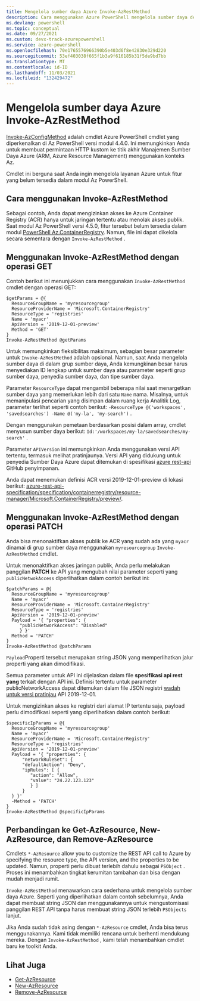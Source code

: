 ```yaml
---
title: Mengelola sumber daya Azure Invoke-AzRestMethod
description: Cara menggunakan Azure PowerShell mengelola sumber daya dengan cmdlet Invoke-AzRestMethod cmdlet.
ms.devlang: powershell
ms.topic: conceptual
ms.date: 09/27/2021
ms.custom: devx-track-azurepowershell
ms.service: azure-powershell
ms.openlocfilehash: 70e1765576966390b5e403d6f8e42830e329d220
ms.sourcegitcommit: 53ef403038f665f1b3a9f616185b31f5de9bd7bb
ms.translationtype: MT
ms.contentlocale: id-ID
ms.lasthandoff: 11/03/2021
ms.locfileid: "132429472"
---
```

# <a name="manage-azure-resources-with-invoke-azrestmethod"></a>Mengelola sumber daya Azure Invoke-AzRestMethod

[Invoke-AzConfigMethod](/powershell/module/az.accounts/invoke-azrestmethod) adalah cmdlet Azure PowerShell cmdlet yang diperkenalkan di Az PowerShell versi modul 4.4.0. Ini memungkinkan Anda untuk membuat permintaan HTTP kustom ke titik akhir Manajemen Sumber Daya Azure (ARM, Azure Resource Management) menggunakan konteks Az.

Cmdlet ini berguna saat Anda ingin mengelola layanan Azure untuk fitur yang belum tersedia dalam modul Az PowerShell.

## <a name="how-to-use-invoke-azrestmethod"></a>Cara menggunakan Invoke-AzRestMethod

Sebagai contoh, Anda dapat mengizinkan akses ke Azure Container Registry (ACR) hanya untuk jaringan tertentu atau menolak akses publik. Saat modul Az PowerShell versi 4.5.0, fitur tersebut belum tersedia dalam modul [PowerShell Az.ContainerRegistry](/powershell/module/Az.ContainerRegistry/). Namun, file ini dapat dikelola secara sementara dengan `Invoke-AzRestMethod` .

## <a name="using-invoke-azrestmethod-with-get-operations"></a>Menggunakan Invoke-AzRestMethod dengan operasi GET

Contoh berikut ini menunjukkan cara menggunakan `Invoke-AzRestMethod` cmdlet dengan operasi GET:

```azurepowershell-interactive
$getParams = @{
  ResourceGroupName = 'myresourcegroup'
  ResourceProviderName = 'Microsoft.ContainerRegistry'
  ResourceType = 'registries'
  Name = 'myacr'
  ApiVersion = '2019-12-01-preview'
  Method = 'GET'
}
Invoke-AzRestMethod @getParams
```

Untuk memungkinkan fleksibilitas maksimum, sebagian besar parameter untuk `Invoke-AzRestMethod` adalah opsional.
Namun, saat Anda mengelola sumber daya di dalam grup sumber daya, Anda kemungkinan besar harus menyediakan ID lengkap untuk sumber daya atau parameter seperti grup sumber daya, penyedia sumber daya, dan tipe sumber daya.

Parameter `ResourceType` dapat mengambil beberapa nilai saat menargetkan sumber daya yang memerlukan lebih dari satu `Name` nama. Misalnya, untuk memanipulasi pencarian yang disimpan dalam ruang kerja Analitik Log, parameter terlihat seperti contoh berikut: `-ResourceType @('workspaces', 'savedsearches') -Name @('my-la', 'my-search')` .

Dengan menggunakan pemetaan berdasarkan posisi dalam array, cmdlet menyusun sumber daya berikut: `Id:'/workspaces/my-la/savedsearches/my-search'` .

Parameter `APIVersion` ini memungkinkan Anda menggunakan versi API tertentu, termasuk melihat pratinjaunya. Versi API yang didukung untuk penyedia Sumber Daya Azure dapat ditemukan di spesifikasi [azure rest-api](https://github.com/Azure/azure-rest-api-specs) GitHub penyimpanan.

Anda dapat menemukan definisi ACR versi 2019-12-01-preview di lokasi berikut: [azure-rest-api-specification/specification/containerregistry/resource-manager/Microsoft.ContainerRegistry/preview/](https://github.com/Azure/azure-rest-api-specs/tree/master/specification/containerregistry/resource-manager/Microsoft.ContainerRegistry/preview).

## <a name="using-invoke-azrestmethod-with-patch-operations"></a>Menggunakan Invoke-AzRestMethod dengan operasi PATCH

Anda bisa menonaktifkan akses publik ke ACR yang sudah ada yang `myacr` dinamai di grup sumber daya menggunakan `myresourcegroup` `Invoke-AzRestMethod` cmdlet.

Untuk menonaktifkan akses jaringan publik, Anda perlu melakukan panggilan **PATCH** ke API yang mengubah nilai parameter seperti yang `publicNetwokAccess` diperlihatkan dalam contoh berikut ini:

```azurepowershell-interactive
$patchParams = @{
  ResourceGroupName = 'myresourcegroup'
  Name = 'myacr'
  ResourceProviderName = 'Microsoft.ContainerRegistry'
  ResourceType = 'registries'
  ApiVersion = '2019-12-01-preview'
  Payload = '{ "properties": {
     "publicNetworkAccess": "Disabled"
     } }'
  Method = 'PATCH'
}
Invoke-AzRestMethod @patchParams
```

`Payload`Properti tersebut merupakan string JSON yang memperlihatkan jalur properti yang akan dimodifikasi.

Semua parameter untuk API ini dijelaskan dalam file **spesifikasi api rest yang** terkait dengan API ini.
Definisi tertentu untuk parameter publicNetworkAccess dapat ditemukan dalam file JSON registri [wadah untuk versi pratinjau](https://github.com/Azure/azure-rest-api-specs/blob/2a9da9a79d0a7b74089567ec4f0289f3e0f31bec/specification/containerregistry/resource-manager/Microsoft.ContainerRegistry/preview/2019-12-01-preview/containerregistry.json) API 2019-12-01.

Untuk mengizinkan akses ke registri dari alamat IP tertentu saja, payload perlu dimodifikasi seperti yang diperlihatkan dalam contoh berikut:

```azurepowershell-interactive
$specificIpParams = @{
  ResourceGroupName = 'myresourcegroup'
  Name = 'myacr'
  ResourceProviderName = 'Microsoft.ContainerRegistry'
  ResourceType = 'registries'
  ApiVersion = '2019-12-01-preview'
  Payload = '{ "properties": {
      "networkRuleSet": {
      "defaultAction": "Deny",
      "ipRules": [ {
         "action": "Allow",
         "value": "24.22.123.123"
         } ]
      }
  } }'
  -Method = 'PATCH'
}
Invoke-AzRestMethod @specificIpParams
```

## <a name="comparison-to-get-azresource-new-azresource-and-remove-azresource"></a>Perbandingan ke Get-AzResource, New-AzResource, dan Remove-AzResource

Cmdlets `*-AzResource` allow you to customize the REST API call to Azure by specifying the resource type, the API version, and the properties to be updated. Namun, properti perlu dibuat terlebih dahulu sebagai `PSObject` . Proses ini menambahkan tingkat kerumitan tambahan dan bisa dengan mudah menjadi rumit.

`Invoke-AzRestMethod` menawarkan cara sederhana untuk mengelola sumber daya Azure. Seperti yang diperlihatkan dalam contoh sebelumnya, Anda dapat membuat string JSON dan menggunakannya untuk mengustomisasi panggilan REST API tanpa harus membuat string JSON terlebih `PSObjects` lanjut.

Jika Anda sudah tidak asing dengan `*-AzResource` cmdlet, Anda bisa terus menggunakannya. Kami tidak memiliki rencana untuk berhenti mendukung mereka. Dengan `Invoke-AzRestMethod` , kami telah menambahkan cmdlet baru ke toolkit Anda.

## <a name="see-also"></a>Lihat Juga

* [Get-AzResource](/powershell/module/az.resources/get-azresource)
* [New-AzResource](/powershell/module/az.resources/new-azresource)
* [Remove-AzResource](/powershell/module/az.resources/remove-azresource)

